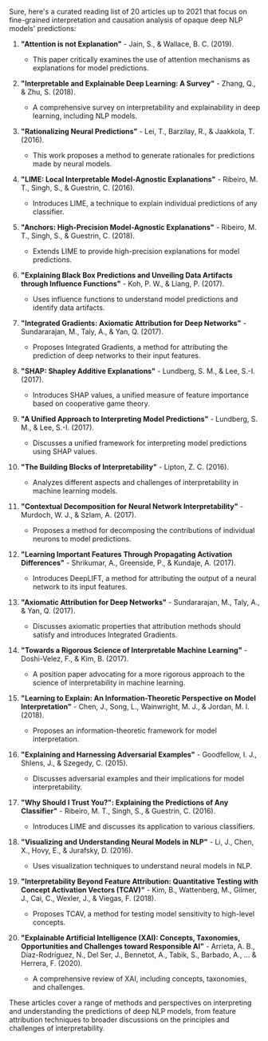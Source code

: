 Sure, here's a curated reading list of 20 articles up to 2021 that focus on fine-grained interpretation and causation analysis of opaque deep NLP models' predictions:

1. **"Attention is not Explanation"** - Jain, S., & Wallace, B. C. (2019). 
   - This paper critically examines the use of attention mechanisms as explanations for model predictions.

2. **"Interpretable and Explainable Deep Learning: A Survey"** - Zhang, Q., & Zhu, S. (2018).
   - A comprehensive survey on interpretability and explainability in deep learning, including NLP models.

3. **"Rationalizing Neural Predictions"** - Lei, T., Barzilay, R., & Jaakkola, T. (2016).
   - This work proposes a method to generate rationales for predictions made by neural models.

4. **"LIME: Local Interpretable Model-Agnostic Explanations"** - Ribeiro, M. T., Singh, S., & Guestrin, C. (2016).
   - Introduces LIME, a technique to explain individual predictions of any classifier.

5. **"Anchors: High-Precision Model-Agnostic Explanations"** - Ribeiro, M. T., Singh, S., & Guestrin, C. (2018).
   - Extends LIME to provide high-precision explanations for model predictions.

6. **"Explaining Black Box Predictions and Unveiling Data Artifacts through Influence Functions"** - Koh, P. W., & Liang, P. (2017).
   - Uses influence functions to understand model predictions and identify data artifacts.

7. **"Integrated Gradients: Axiomatic Attribution for Deep Networks"** - Sundararajan, M., Taly, A., & Yan, Q. (2017).
   - Proposes Integrated Gradients, a method for attributing the prediction of deep networks to their input features.

8. **"SHAP: Shapley Additive Explanations"** - Lundberg, S. M., & Lee, S.-I. (2017).
   - Introduces SHAP values, a unified measure of feature importance based on cooperative game theory.

9. **"A Unified Approach to Interpreting Model Predictions"** - Lundberg, S. M., & Lee, S.-I. (2017).
   - Discusses a unified framework for interpreting model predictions using SHAP values.

10. **"The Building Blocks of Interpretability"** - Lipton, Z. C. (2016).
    - Analyzes different aspects and challenges of interpretability in machine learning models.

11. **"Contextual Decomposition for Neural Network Interpretability"** - Murdoch, W. J., & Szlam, A. (2017).
    - Proposes a method for decomposing the contributions of individual neurons to model predictions.

12. **"Learning Important Features Through Propagating Activation Differences"** - Shrikumar, A., Greenside, P., & Kundaje, A. (2017).
    - Introduces DeepLIFT, a method for attributing the output of a neural network to its input features.

13. **"Axiomatic Attribution for Deep Networks"** - Sundararajan, M., Taly, A., & Yan, Q. (2017).
    - Discusses axiomatic properties that attribution methods should satisfy and introduces Integrated Gradients.

14. **"Towards a Rigorous Science of Interpretable Machine Learning"** - Doshi-Velez, F., & Kim, B. (2017).
    - A position paper advocating for a more rigorous approach to the science of interpretability in machine learning.

15. **"Learning to Explain: An Information-Theoretic Perspective on Model Interpretation"** - Chen, J., Song, L., Wainwright, M. J., & Jordan, M. I. (2018).
    - Proposes an information-theoretic framework for model interpretation.

16. **"Explaining and Harnessing Adversarial Examples"** - Goodfellow, I. J., Shlens, J., & Szegedy, C. (2015).
    - Discusses adversarial examples and their implications for model interpretability.

17. **"Why Should I Trust You?": Explaining the Predictions of Any Classifier"** - Ribeiro, M. T., Singh, S., & Guestrin, C. (2016).
    - Introduces LIME and discusses its application to various classifiers.

18. **"Visualizing and Understanding Neural Models in NLP"** - Li, J., Chen, X., Hovy, E., & Jurafsky, D. (2016).
    - Uses visualization techniques to understand neural models in NLP.

19. **"Interpretability Beyond Feature Attribution: Quantitative Testing with Concept Activation Vectors (TCAV)"** - Kim, B., Wattenberg, M., Gilmer, J., Cai, C., Wexler, J., & Viegas, F. (2018).
    - Proposes TCAV, a method for testing model sensitivity to high-level concepts.

20. **"Explainable Artificial Intelligence (XAI): Concepts, Taxonomies, Opportunities and Challenges toward Responsible AI"** - Arrieta, A. B., Díaz-Rodríguez, N., Del Ser, J., Bennetot, A., Tabik, S., Barbado, A., ... & Herrera, F. (2020).
    - A comprehensive review of XAI, including concepts, taxonomies, and challenges.

These articles cover a range of methods and perspectives on interpreting and understanding the predictions of deep NLP models, from feature attribution techniques to broader discussions on the principles and challenges of interpretability.